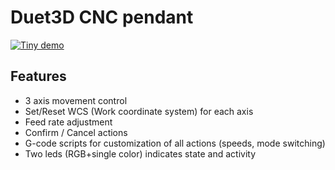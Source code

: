 # Duet3D CNC pendant

[![Tiny demo](https://img.youtube.com/vi/A8gInK0AKkA/default.jpg)](https://youtu.be/A8gInK0AKkA)


## Features
- 3 axis movement control
- Set/Reset WCS (Work coordinate system) for each axis
- Feed rate adjustment
- Confirm / Cancel actions
- G-code scripts for customization of all actions (speeds, mode switching)
- Two leds (RGB+single color) indicates state and activity  

